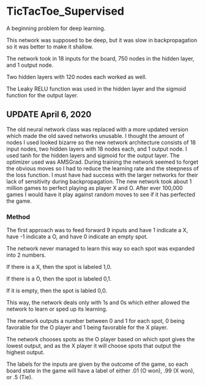 # TicTacToe_Supervised
A beginning problem for deep learning.

This network was supposed to be deep, but it was slow in backpropagation so it was better to make it shallow.

The network took in 18 inputs for the board, 750 nodes in the hidden layer, and 1 output node.

Two hidden layers with 120 nodes each worked as well.

The Leaky RELU function was used in the hidden layer and the sigmoid function for the output layer.

## UPDATE April 6, 2020
  The old neural network class was replaced with a more updated version which made the old saved networks unusable. I thought the  amount of nodes I used looked bizarre so the new network architecture consists of 18 input nodes, two hidden layers with 18 nodes each, and 1 output node. I used tanh for the hidden layers and sigmoid for the output layer. The optimizer used was AMSGrad. During training the network seemed to forget the obvious moves so I had to reduce the learning rate and the steepness of the loss function. I must have had success with the larger networks for their lack of sensitivity during backpropagation. The new network took about 1 million games to perfect playing as player X and O. After ever 100,000 games I would have it play against random moves to see if it has perfected the game.
### Method
The first approach was to feed forward 9 inputs and have 1 indicate a X, have -1 indicate a O, and have 0 indicate an empty spot.

The network never managed to learn this way so each spot was expanded into 2 numbers.

If there is a X, then the spot is labeled 1,0.

If there is a O, then the spot is labeled 0,1.

If it is empty, then the spot is labled 0,0.

This way, the network deals only with 1s and 0s which either allowed the network to learn or sped up its learning.

The network outputs a number between 0 and 1 for each spot, 0 being favorable for the O player and 1 being favorable for the X player.

The network chooses spots as the O player based on which spot gives the lowest output, and as the X player it will choose spots that output the highest output.

The labels for the inputs are given by the outcome of the game, so each board state in the game will have a label of either .01 (O won), .99 (X won), or .5 (Tie).
